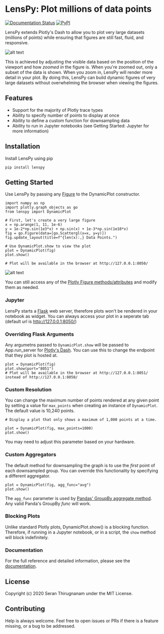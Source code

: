 # LensPy: Plot millions of data points

[![Documentation Status](https://readthedocs.org/projects/lenspy/badge/?version=latest)](https://lenspy.readthedocs.io/en/latest/?badge=latest)
[![PyPI](https://img.shields.io/pypi/v/lenspy.svg)](https://pypi.python.org/pypi)

LensPy extends Plotly's Dash to allow you to plot very large datasets (millions of points) while ensuring that figures are still fast, fluid, and responsive.

![alt text](https://github.com/serant/lenspy/blob/master/img/demo.gif?raw=true)

This is achieved by adjusting the visible data based on the position of the viewport and how _zoomed in_ the figure is. When you're zoomed out, only a subset of the data is shown. When you zoom in, LensPy will render more detail in your plot. By doing this, LensPy can build dynamic figures of very large datasets without overwhelming the browser when viewing the figures.

## Features

- Support for the majority of Plotly trace types
- Ability to specify number of points to display at once
- Ability to define a custom function for downsampling data
- Ability to run in Jupyter notebooks (see Getting Started: Jupyter for more information)

## Installation

Install LensPy using pip

```
pip install lenspy
```

## Getting Started

Use LensPy by passing any [Figure](https://plotly.com/python-api-reference/generated/plotly.graph_objects.Figure.html) to the DynamicPlot constructor.

```
import numpy as np
import plotly.graph_objects as go
from lenspy import DynamicPlot

# First, let's create a very large figure
x = np.arange(1, 11, 1e-6)
y = 1e-2*np.sin(1e3*x) + np.sin(x) + 1e-3*np.sin(1e10*x)
fig = go.Figure(data=[go.Scattergl(x=x, y=y)])
fig.update_layout(title=f"{len(x):,} Data Points.")

# Use DynamicPlot.show to view the plot
plot = DynamicPlot(fig)
plot.show()

# Plot will be available in the browser at http://127.0.0.1:8050/
```

![alt text](https://github.com/serant/lenspy/blob/update_readme/img/demo2.gif?raw=true)

You can still access any of the [Plotly Figure methods/attributes](https://plotly.com/python-api-reference/generated/plotly.graph_objects.Figure.html) and modify them as needed.

### Jupyter

LensPy starts a [Flask](https://flask.palletsprojects.com/en/1.1.x/) web server, therefore plots won't be rendered in your notebook as widget. You can always access your plot in a seperate tab (default url is http://127.0.0.1:8050/)

### Overriding Flask Arguments

Any argumetns passed to `DynamicPlot.show` will be passed to App.run_server for [Plotly's Dash](https://dash.plotly.com). You can use this to change the endpoint that they plot is hosted at.

```
plot = DynamicPlot(fig)
plot.show(port="8051")
# Plot will be available in the browser at http://127.0.0.1:8051/ instead of http://127.0.0.1:8050/
```

### Custom Resolution

You can change the maximum number of points rendered at any given point by setting a value for `max_points` when creating an instance of `DynamicPlot`. The default value is 10,240 points.

```
# Display a plot that only shows a maximum of 1,000 points at a time.

plot = DynamicPlot(fig, max_points=1000)
plot.show()
```

You may need to adjust this parameter based on your hardware.

### Custom Aggregators

The default method for downsampling the graph is to use the _first_ point of each downsampled group. You can override this functionality by specifying a different aggregator.

```
plot = DynamicPlot(fig, agg_func="avg")
plot.show()
```

The `agg_func` parameter is used by [Pandas' GroupBy aggregate method](https://pandas.pydata.org/pandas-docs/stable/reference/api/pandas.core.groupby.DataFrameGroupBy.aggregate.html). Any valid Panda's GroupBy _func_ will work.

### Blocking Plots

Unlike standard Plotly plots, DynamicPlot.show() is a blocking function. Therefore, if running in a Jupyter notebook, or in a script, the `show` method will block indefinitely.

### Documentation

For the full reference and detailed information, please see the [documentation](https://lenspy.readthedocs.io/en/latest/).

## License

Copyright (c) 2020 Seran Thirugnanam under the MIT License.

## Contributing

Help is always welcome. Feel free to open issues or PRs if there is a feature missing, or a bug to be addressed.

